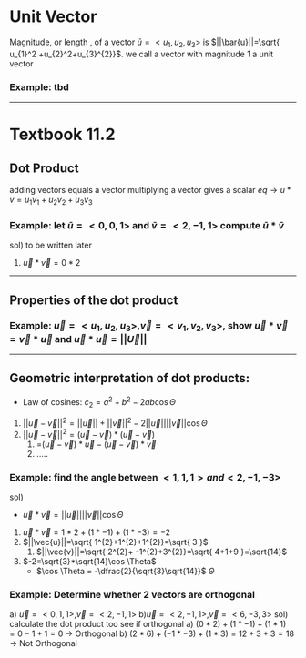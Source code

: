 # Unit Vector
Magnitude, or length , of a vector $\bar{u}= <u_{1},u_{2},u_{3}>$
is $||\bar{u}||=\sqrt{ u_{1}^2 +u_{2}^2+u_{3}^{2}}$. we call a vector with magnitude 1 a unit vector
### Example: tbd


___
# Textbook 11.2
## Dot Product
adding vectors equals a vector
multiplying a vector gives a scalar
$eq\to u*v=u_{1}v_{1}+u_{2}v_{2}+u_{3}v_{3}$
### Example: let $\bar{u}= <0,0,1>$ and $\bar{v}=<2,-1,1>$ compute $\bar{u}*\bar{v}$
sol) to be written later
1. $\vec{u}*\vec{v}=0*2$
___
## Properties of the dot product
### Example: $\vec{u}=<u_{1},u_{2},u_{3}>, \vec{v}=<v_{1},v_{2},v_{3}>$, show $\vec{u}*\vec{v}=\vec{v}*\vec{u}$ and $\vec{u}*\vec{u}=||\vec{U}||$

___
## Geometric interpretation of dot products:
- Law of cosines: $c_{2}=a^{2}+b^{2}-2ab\cos{\Theta}$
1. $||\vec{u}-\vec{v}||^2=||\vec{u}||+||\vec{v}||^2-2||\vec{u}||||\vec{v}||\cos\Theta$
2. $||\vec{u}-\vec{v}||^2=(\vec{u}-\vec{v})*(\vec{u}-\vec{v})$
	1. =$(\vec{u}-\vec{v})*\vec{u}-(\vec{u}-\vec{v})*\vec{v}$
	2. .....
### Example: find the angle between $<1,1,1> and <2,-1,-3>$
sol)
- $\vec{u}*\vec{v}=||\vec{u}|| ||\vec{v}||\cos \Theta$
1. $\vec{u}*\vec{v}=1*2+(1*-1)+(1*-3)=-2$
2. $||\vec{u}||=\sqrt{ 1^{2}+1^{2}+1^{2}}=\sqrt{ 3 }$
	1. $||\vec{v}||=\sqrt{ 2^{2}+ -1^{2}+3^{2}}=\sqrt{ 4+1+9 }=\sqrt{14}$
3. $-2=\sqrt{3}*\sqrt{14}\cos \Theta$
	- $\cos \Theta = -\dfrac{2}{\sqrt{3}\sqrt{14}}$ $\Theta$

### Example: Determine whether 2 vectors are orthogonal
a) $\vec{u}=<0,1,1>,\vec{v}=<2,-1,1>$
b)$\vec{u}=<2,-1,1>,\vec{v}=<6,-3,3>$
sol) calculate the dot product too see if orthogonal
	a) $(0*2)+(1*-1)+(1*1)=0-1+1=0$ -> Orthogonal
	b) $(2*6)+(-1*-3)+(1*3)=12+3+3=18$ -> Not Orthogonal
	
